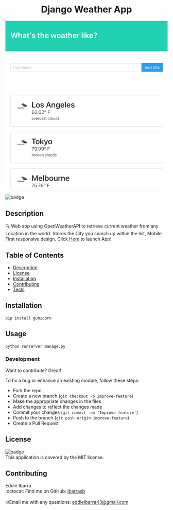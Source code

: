 
<h1 align="center">Django Weather App</h1>

  ![pic](django-weather.png)

![badge](https://img.shields.io/badge/license-MIT-brightgreen)<br />
## Description
🔍 Web app using OpenWeatherAPI to retrieve current weather from any Location in the world. Stores the City you search up within the list, Mobile First responsive design.
Click [Here](https://young-scrubland-99547.herokuapp.com) to launch App!
## Table of Contents
- [Description](#description)
- [License](#license)
- [Installation](#Installation)
- [Contributing](#contributing)
- [Tests](#Tests)
## Installation

```
pip install gunicorn
```

## Usage

```
python runserver manage.py
```

### Development
Want to contribute? Great!

To fix a bug or enhance an existing module, follow these steps:

- Fork the repo
- Create a new branch (`git checkout -b improve-feature`)
- Make the appropriate changes in the files
- Add changes to reflect the changes made
- Commit your changes (`git commit -am 'Improve feature'`)
- Push to the branch (`git push origin improve-feature`)
- Create a Pull Request 


## License
![badge](https://img.shields.io/badge/license-MIT-brightgreen)
<br />
This application is covered by the MIT license. 
## Contributing
Eddie Ibarra
<br />
:octocat: Find me on GitHub: [ibarrasb](https://github.com/ibarrasb)<br />
<br />
✉Email me with any questions: eddieibarra43@gmail.com<br /><br />

    
